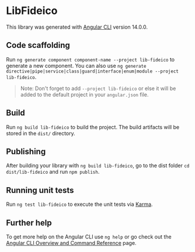 # LibFideico

This library was generated with [Angular CLI](https://github.com/angular/angular-cli) version 14.0.0.

## Code scaffolding

Run `ng generate component component-name --project lib-fideico` to generate a new component. You can also use `ng generate directive|pipe|service|class|guard|interface|enum|module --project lib-fideico`.
> Note: Don't forget to add `--project lib-fideico` or else it will be added to the default project in your `angular.json` file. 

## Build

Run `ng build lib-fideico` to build the project. The build artifacts will be stored in the `dist/` directory.

## Publishing

After building your library with `ng build lib-fideico`, go to the dist folder `cd dist/lib-fideico` and run `npm publish`.

## Running unit tests

Run `ng test lib-fideico` to execute the unit tests via [Karma](https://karma-runner.github.io).

## Further help

To get more help on the Angular CLI use `ng help` or go check out the [Angular CLI Overview and Command Reference](https://angular.io/cli) page.
